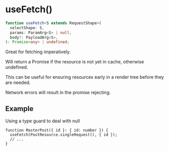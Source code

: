 # useFetch()

```typescript
function useFetch<S extends RequestShape>(
  selectShape: S,
  params: ParamArg<S> | null,
  body?: PayloadArg<S>,
): Promise<any> | undefined;
```

Great for fetching imperatively.

Will return a Promise if the resource is not yet in cache, otherwise undefined.

This can be useful for ensuring resources early in a render tree before they are needed.

Network errors will result in the promise rejecting.

## Example

Using a type guard to deal with null

```tsx
function MasterPost({ id }: { id: number }) {
  useFetch(PostResource.singleRequest(), { id });
  // ...
}
```
